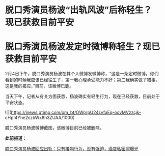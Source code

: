 # 脱口秀演员杨波“出轨风波”后称轻生？现已获救目前平安

# 脱口秀演员杨波发定时微博称轻生？现已获救目前平安

2月4日下午，脱口秀演员杨波在其个人微博发微博称，“这是一条定时微博，你们看到的时候我应该已经往生了，第一我心理承受能力不好；第二我确实做了错事，这是我的报应。”目前，该微博已删。

当天下午，记者从有关方面获悉，杨波确实有轻生行为，现在已经获救，目前处于平安状态。

![](https://inews.gtimg.com/om_bt/OWprpU24LvfaEq-oovMVzzcjk-
cHpI4Yhe2czbWx8h3ZUAA/1000)

脱口秀演员杨波微博截图，该微博目前已经被删除。

**此前报道：**

[脱口秀演员杨波回应出轨：只有接吻行为，没有强迫，酒店私密照曝光](https://news.qq.com/rain/a/20240202A02ZWH00)

